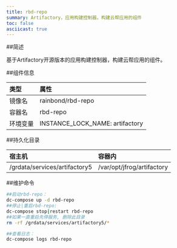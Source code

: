 ```yaml
---
title: rbd-repo
summary: Artifactory，应用构建控制器，构建云帮应用的组件
toc: false
asciicast: true
---
```


<div id="toc"></div>

##简述

基于Artifactory开源版本的应用构建控制器，构建云帮应用的组件。

##组件信息

| 类型   | 属性                              |
| :--- | :------------------------------ |
| 镜像名  | rainbond/rbd-repo               |
| 容器名  | rbd-repo                        |
| 环境变量 | INSTANCE_LOCK_NAME: artifactory |

##持久化目录

| 宿主机                           | 容器内                        |
| :---------------------------- | :------------------------- |
| /grdata/services/artifactory5 | /var/opt/jfrog/artifactory |

##维护命令

```bash
##启动rbd-repo：
dc-compose up -d rbd-repo
##停止|重启rbd-repo:
dc-compose stop|restart rbd-repo
##如果一直重启先停服务, 删除此目录
rm -rf /grdata/services/artifactory5/*

##查看日志：
dc-compose logs rbd-repo

```
